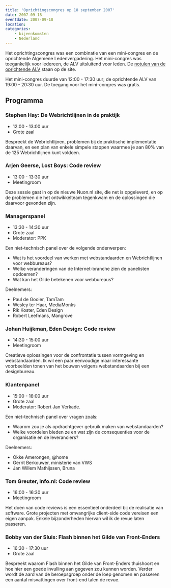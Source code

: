 ```yaml
---
title: 'Oprichtingscongres op 18 september 2007'
date: 2007-09-18
eventdate: 2007-09-18
location:
categories:
    - bijeenkomsten
    - Nederland
---
```


Het oprichtingscongres was een combinatie van een mini-congres en de oprichtende Algemene Ledenvergadering. Het mini-congres was toegankelijk voor iedereen, de ALV uitsluitend voor leden. De [notulen van de oprichtende ALV](/vereniging/bestuur/notulen/18-09-2007) staan op de site.

Het mini-congres duurde van 12:00 - 17:30 uur; de oprichtende ALV van 19:00 - 20:30 uur. De toegang voor het mini-congres was gratis.

## Programma

### Stephen Hay: De Webrichtlijnen in de praktijk

-   12:00 - 13:00 uur
-   Grote zaal

Bespreekt de Webrichtlijnen, problemen bij de praktische implementatie daarvan, en een plan van enkele simpele stappen waarmee je aan 80% van de 125 Webrichtlijnen kunt voldoen.

### Arjen Geerse, Lost Boys: Code review

-   13:00 - 13:30 uur
-   Meetingroom

Deze sessie gaat in op de nieuwe Nuon.nl site, die net is opgeleverd, en op de problemen die het ontwikkelteam tegenkwam en de oplossingen die daarvoor gevonden zijn.

### Managerspanel

-   13:30 - 14:30 uur
-   Grote zaal
-   Moderator: PPK

Een niet-technisch panel over de volgende onderwerpen:

-   Wat is het voordeel van werken met webstandaarden en Webrichtlijnen voor webbureaus?
-   Welke veranderingen van de Internet-branche zien de panelisten opdoemen?
-   Wat kan het Gilde betekenen voor webbureaus?

Deelnemers:

-   Paul de Gooier, TamTam
-   Wesley ter Haar, MediaMonks
-   Rik Koster, Eden Design
-   Robert Leefmans, Mangrove

### Johan Huijkman, Eden Design: Code review

-   14:30 - 15:00 uur
-   Meetingroom

Creatieve oplossingen voor de confrontatie tussen vormgeving en webstandaarden. Ik wil een paar eenvoudige maar interessante voorbeelden tonen van het bouwen volgens webstandaarden bij een designbureau.

### Klantenpanel

-   15:00 - 16:00 uur
-   Grote zaal
-   Moderator: Robert Jan Verkade.

Een niet-technisch panel over vragen zoals:

-   Waarom zou je als opdrachtgever gebruik maken van webstandaarden?
-   Welke voordelen bieden ze en wat zijn de consequenties voor de organisatie en de leveranciers?

Deelnemers:

-   Okke Amerongen, @home
-   Gerrit Berkouwer, ministerie van VWS
-   Jan Willem Mathijssen, Bruna

### Tom Greuter, info.nl: Code review

-   16:00 - 16:30 uur
-   Meetingroom

Het doen van code reviews is een essentieel onderdeel bij de realisatie van software. Grote projecten met omvangrijke client-side code vereisen een eigen aanpak. Enkele bijzonderheden hiervan wil ik de revue laten passeren.

### Bobby van der Sluis: Flash binnen het Gilde van Front-Enders

-   16:30 - 17:30 uur
-   Grote zaal

Bespreekt waarom Flash binnen het Gilde van Front-Enders thuishoort en hoe hier een goede invulling aan gegeven zou kunnen worden. Verder wordt de aard van de beroepsgroep onder de loep genomen en passeren een aantal misvattingen over front-end talen de revue.
